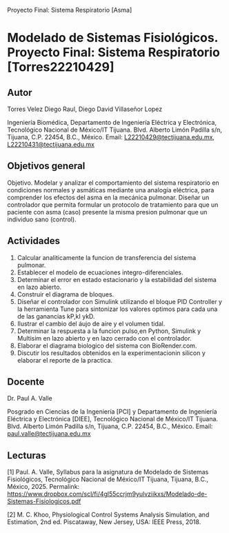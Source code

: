 Proyecto Final: Sistema Respiratorio [Asma]
# Modelado de Sistemas Fisiológicos. Proyecto Final: Sistema Respiratorio [Torres22210429]

## Autor
Torres Velez Diego Raul, Diego David Villaseñor Lopez

Ingeniería Biomédica, Departamento de Ingeniería Eléctrica y Electrónica, Tecnológico Nacional de México/IT Tijuana. Blvd. Alberto Limón Padilla s/n, Tijuana, C.P. 22454, B.C., México. Email: L22210429@tectijuana.edu.mx, L22210431@tectijuana.edu.mx

## Objetivos general
Objetivo.
Modelar y analizar el comportamiento del sistema respiratorio en condiciones normales y asmáticas mediante una analogía eléctrica, para comprender los efectos del asma en la mecánica pulmonar.
Diseñar un controlador que permita formular un protocolo de tratamiento para que un paciente con asma (caso) presente la misma presion pulmonar que un individuo sano (control).

## Actividades
1. Calcular analiticamente la funcion de transferencia del sistema pulmonar.
2. Establecer el modelo de ecuaciones integro-diferenciales.
3. Determinar el error en estado estacionario y la estabilidad del sistema en lazo abierto.
4. Construir el diagrama de bloques.
5. Diseñar el controlador con Simulink utilizando el bloque PID Controller y la herramienta Tune para sintonizar los valores optimos para cada una de las ganancias kP,kI ykD.
6. Ilustrar el cambio del áujo de aire y el volumen tidal.
7. Determinar la respuesta a la funcion pulso,en Python, Simulink y Multisim en lazo abierto y en lazo cerrado con el controlador.
8. Elaborar el diagrama biologico del sistema con BioRender.com.
9.  Discutir los resultados obtenidos en la experimentacionin silicon y elaborar el reporte de la practica.



## Docente
Dr. Paul A. Valle

Posgrado en Ciencias de la Ingeniería [PCI] y Departamento de Ingeniería Eléctrica y Electrónica [DIEE], Tecnológico Nacional de México/IT Tijuana. Blvd. Alberto Limón Padilla s/n, Tijuana, C.P. 22454, B.C., México. Email: paul.valle@tectijuana.edu.mx

## Lecturas
[1] Paul. A. Valle, Syllabus para la asignatura de Modelado de Sistemas Fisiológicos, Tecnológico Nacional de México/IT Tijuana, Tijuana, B.C., México, 2025. Permalink: https://www.dropbox.com/scl/fi/4gl55ccrjm9yulvziikxs/Modelado-de-Sistemas-Fisiologicos.pdf

[2] M. C. Khoo, Physiological Control Systems Analysis Simulation, and Estimation, 2nd ed. Piscataway, New Jersey, USA: IEEE Press, 2018.
